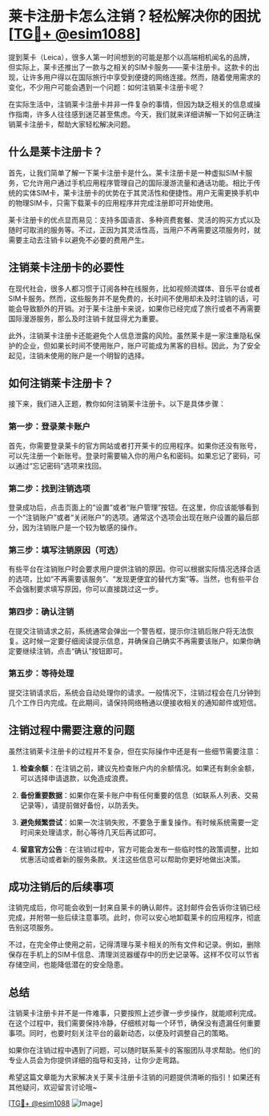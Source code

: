 # 莱卡注册卡怎么注销？轻松解决你的困扰[[TG💪+ @esim1088](https://t.me/s/esim1088)]

提到莱卡（Leica），很多人第一时间想到的可能是那个以高端相机闻名的品牌，但实际上，莱卡还推出了一款与之相关的SIM卡服务——莱卡注册卡。这款卡的出现，让许多用户得以在国际旅行中享受到便捷的网络连接。然而，随着使用需求的变化，不少用户可能会遇到一个问题：如何注销莱卡注册卡呢？

在实际生活中，注销莱卡注册卡并非一件复杂的事情，但因为缺乏相关的信息或操作指南，许多人往往感到迷茫甚至焦虑。今天，我们就来详细讲解一下如何正确注销莱卡注册卡，帮助大家轻松解决问题。

## 什么是莱卡注册卡？

首先，让我们简单了解一下莱卡注册卡是什么。莱卡注册卡是一种虚拟SIM卡服务，它允许用户通过手机应用程序管理自己的国际漫游流量和通话功能。相比于传统的实体SIM卡，莱卡注册卡的优势在于其灵活性和便捷性。用户无需更换手机中的物理SIM卡，只需下载莱卡的应用程序并完成注册即可开始使用。

莱卡注册卡的优点显而易见：支持多国语言、多种资费套餐、灵活的购买方式以及随时可取消的服务等。不过，正因为其灵活性高，当用户不再需要这项服务时，就需要主动去注销卡以避免不必要的费用产生。

## 注销莱卡注册卡的必要性

在现代社会，很多人都习惯于订阅各种在线服务，比如视频流媒体、音乐平台或者SIM卡服务。然而，这些服务并不是免费的，长时间不使用却未及时注销的话，可能会导致额外的开销。对于莱卡注册卡来说，如果你已经完成了旅行或者不再需要国际漫游服务，那么及时注销卡就显得尤为重要。

此外，注销莱卡注册卡还能避免个人信息泄露的风险。虽然莱卡是一家注重隐私保护的企业，但如果长时间不使用账户，账户可能成为黑客的目标。因此，为了安全起见，注销未使用的账户是一个明智的选择。

## 如何注销莱卡注册卡？

接下来，我们进入正题，教你如何注销莱卡注册卡。以下是具体步骤：

### 第一步：登录莱卡账户

首先，你需要登录莱卡的官方网站或者打开莱卡的应用程序。如果你还没有账号，可以先注册一个新账号。登录时需要输入你的用户名和密码。如果忘记了密码，可以通过“忘记密码”选项来找回。

### 第二步：找到注销选项

登录成功后，点击页面上的“设置”或者“账户管理”按钮。在这里，你应该能够看到一个“注销账户”或者“关闭账户”的选项。通常这个选项会出现在账户设置的最后部分，因为注销账户是一个较为敏感的操作。

### 第三步：填写注销原因（可选）

有些平台在注销账户时会要求用户提供注销的原因。你可以根据实际情况选择合适的选项，比如“不再需要该服务”、“发现更便宜的替代方案”等。当然，也有些平台不会强制要求填写原因，你可以直接跳过这一步。

### 第四步：确认注销

在提交注销请求之前，系统通常会弹出一个警告框，提示你注销后账户将无法恢复。这时候一定要仔细阅读提示信息，并确保自己确实不再需要该账户。如果你确定要继续注销，点击“确认”按钮即可。

### 第五步：等待处理

提交注销请求后，系统会自动处理你的请求。一般情况下，注销过程会在几分钟到几个工作日内完成。在此期间，请保持网络畅通以便接收相关的通知邮件或短信。

## 注销过程中需要注意的问题

虽然注销莱卡注册卡的过程并不复杂，但在实际操作中还是有一些细节需要注意：

1. **检查余额**：在注销之前，建议先检查账户内的余额情况。如果还有剩余金额，可以选择申请退款，以免造成浪费。
   
2. **备份重要数据**：如果你在莱卡账户中有任何重要的信息（如联系人列表、交易记录等），请提前做好备份，以防丢失。

3. **避免频繁尝试**：如果一次注销失败，不要急于重复操作。有时候系统需要一定时间来处理请求，耐心等待几天后再试即可。

4. **留意官方公告**：在注销过程中，官方可能会发布一些临时性的政策调整，比如优惠活动或者新的服务条款。关注这些信息可以帮助你更好地做出决策。

## 成功注销后的后续事项

注销完成后，你可能会收到一封来自莱卡的确认邮件。这封邮件会告诉你注销已经完成，并附带一些后续注意事项。此时，你可以安心地卸载莱卡的应用程序，彻底告别这项服务。

不过，在完全停止使用之前，记得清理与莱卡相关的所有文件和记录。例如，删除保存在手机上的SIM卡信息、清理浏览器缓存中的历史记录等。这样不仅可以节省存储空间，也能降低潜在的安全隐患。

## 总结

注销莱卡注册卡并不是一件难事，只要按照上述步骤一步步操作，就能顺利完成。在这个过程中，我们需要保持冷静，仔细核对每一个环节，确保没有遗漏任何重要事项。同时，也要时刻关注平台的最新动态，以便及时调整自己的策略。

如果你在注销过程中遇到了问题，可以随时联系莱卡的客服团队寻求帮助。他们的专业人员会为你提供详细的指导和支持，让你少走弯路。

希望这篇文章能为大家解决关于莱卡注册卡注销的问题提供清晰的指引！如果还有其他疑问，欢迎留言讨论哦~ 

[[TG💪+ @esim1088](https://t.me/s/esim1088) ![Image](https://i.postimg.cc/4NQfJmqS/Snipaste-2025-05-13-00-14-12.png)]